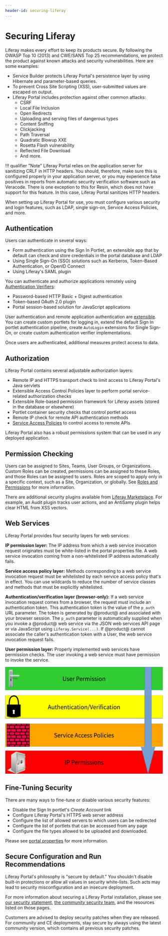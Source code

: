 ```yaml
---
header-id: securing-liferay
---
```


# Securing Liferay

Liferay makes every effort to keep its products secure. By following the OWASP Top 10 (2013) and CWE/SANS Top 25 recommendations, we protect the product against known attacks and security vulnerabilities. Here are some examples: 

- Service Builder protects Liferay Portal's persistence layer by using Hibernate and parameter-based queries. 
- To prevent Cross Site Scripting (XSS), user-submitted values are escaped on output. 
- Liferay Portal includes protection against other common attacks: 
  - CSRF
  - Local File Inclusion
  - Open Redirects
  - Uploading and serving files of dangerous types
  - Content Sniffing
  - Clickjacking
  - Path Traversal
  - Quadratic Blowup XXE
  - Rosetta Flash vulnerability
  - Reflected File Download
  - And more.

!!! qualifier "Note"
    Liferay Portal relies on the application server for sanitizing CRLF in HTTP headers. You should, therefore, make sure this is configured properly in your application server, or you may experience false positives in reports from automatic security verification software such as Veracode. There is one exception to this for Resin, which does not have support for this feature. In this case, Liferay Portal sanitizes HTTP headers.

When setting up Liferay Portal for use, you must configure various security and login features, such as LDAP, single sign-on, Service Access Policies, and more. 

## Authentication 

Users can authenticate in several ways: 

- Form authentication using the Sign In Portlet, an extensible app that by default can check and store credentials in the portal database and LDAP
- Using Single Sign-On (SSO) solutions such as Kerberos, Token-Based Authentication, or OpenID Connect
- Using Liferay's SAML plugin

You can authenticate and authorize applications remotely using [Authentication Verifiers](./04-using-auth-verifiers.md): 

- Password-based HTTP Basic + Digest authentication
- Token-based OAuth 2.0 plugin
- Portal session-based solution for JavaScript applications

User authentication and remote application authentication are [extensible](../../platform/frameworks/authentication-pipelines.md). You can create custom portlets for logging in, extend the default Sign In portlet authentication pipeline, create `AutoLogin` extensions for Single Sign-On, or create custom authentication verifier implementations. 

Once users are authenticated, additional measures protect access to data. 

## Authorization 

Liferay Portal contains several adjustable authorization layers: 

- Remote IP and HTTPS transport check to limit access to Liferay Portal's Java servlets
- Extensible Access Control Policies layer to perform portal service-related authorization checks
- Extensible Role-based permission framework for Liferay assets (stored in the database or elsewhere)
- Portlet container security checks that control portlet access
- Remote IP check for remote API authentication methods
- [Service Access Policies](./03-service-access-policies.md) to control access to remote APIs

Liferay Portal also has a robust permissions system that can be used in any deployed application. 

## Permission Checking

Users can be assigned to Sites, Teams, User Groups, or Organizations. Custom Roles can be created, permissions can be assigned to these Roles, and those Roles can be assigned to users. Roles are scoped to apply only in a specific context, such as a Site, Organization, or globally. See [Roles and Permissions](../user-and-system-management/roles-and-permissions.md) for more information.

There are additional security plugins available from [Liferay Marketplace](https://www.liferay.com/marketplace). For example, an Audit plugin tracks user actions, and an AntiSamy plugin helps clear HTML from XSS vectors. 

## Web Services 

Liferay Portal provides four security layers for web services: 

**IP permission layer:** The IP address from which a web service invocation request originates must be white-listed in the portal properties file. A web service invocation coming from a non-whitelisted IP address automatically fails.

**Service access policy layer:** Methods corresponding to a web service invocation request must be whitelisted by each service access policy that's in effect. You can use wildcards to reduce the number of service classes and methods that must be explicitly whitelisted.

**Authentication/verification layer (browser-only):** If a web service invocation request comes from a browser, the request must include an authentication token. This authentication token is the value of the `p_auth` URL parameter. The token is generated by @product@ and associated with your browser session. The `p_auth` parameter is automatically supplied when you invoke a @product@ web service via the JSON web services API page or via JavaScript using `Liferay.Service(...)`. If @product@ cannot associate the caller's authentication token with a User, the web service invocation request fails.

**User permission layer:** Properly implemented web services have permission checks. The user invoking a web service must have permission to invoke the service.

![Figure 1: To get to a service, a request must pass through the door lock of user permissions, the padlock of the verification layer, the brick wall of service access policies, and finally the safe of predefined IP permissions.](./images/service-access-policies-security-layers.png) 

## Fine-Tuning Security

There are many ways to fine-tune or disable various security features: 

- Disable the Sign In portlet's *Create Account* link
- Configure Liferay Portal's HTTPS web server address
- Configure the list of allowed servers to which users can be redirected
- Configure the list of portlets that can be accessed from any page
- Configure the file types allowed to be uploaded and downloaded. 

Please see [portal properties](https://docs.liferay.com/portal/7.2-latest/propertiesdoc/portal.properties.html) for more information. 

## Secure Configuration and Run Recommendations

Liferay Portal's philosophy is "secure by default." You shouldn't disable built-in protections or allow all values in security white-lists. Such acts may lead to security misconfiguration and an insecure deployment. 

For more information about securing a Liferay Portal installation, please see [our security statement](https://www.liferay.com/security), [the community security team](https://portal.liferay.dev/people/community-security-team), and the resources listed on those pages.

Customers are advised to deploy security patches when they are released. For community and CE deployments, stay secure by always using the latest community version, which contains all previous security patches. 
